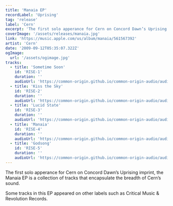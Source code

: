 ```yaml
---
title: 'Manaia EP'
recordLabel: 'Uprising'
tag: 'release'
label: 'Cern'
excerpt: 'The first solo apperance for Cern on Concord Dawn’s Uprising imprint, the Manaia EP is a collection of tracks that encapsulate the breadth of Cern’s sound. Some tracks in this EP appeared on other labels such as Critical Music & Revolution Records.'
coverImage: '/assets/releases/manaia.jpg'
link: 'https://music.apple.com/us/album/manaia/561567392'
artist: 'Cern'
date: '2009-09-12T05:35:07.322Z'
ogImage:
  url: '/assets/ogimage.jpg'
tracks: 
  - title: 'Sometime Soon'
    id: 'RISE-1'
    duration: ''
    audioUrl: 'https://common-origin.github.io/common-origin-audio/audio-files/RISE/sometime-soon.mp3'
  - title: 'Kiss the Sky'
    id: 'RISE-2'
    duration: ''
    audioUrl: 'https://common-origin.github.io/common-origin-audio/audio-files/RISE/kiss-the-sky.mp3'
  - title: 'Lucid State'
    id: 'RISE-3'
    duration: ''
    audioUrl: 'https://common-origin.github.io/common-origin-audio/audio-files/RISE/lucid-state.mp3'
  - title: 'Manaia'
    id: 'RISE-4'
    duration: ''
    audioUrl: 'https://common-origin.github.io/common-origin-audio/audio-files/RISE/manaia.mp3'
  - title: 'Godsong'
    id: 'RISE-5'
    duration: ''
    audioUrl: 'https://common-origin.github.io/common-origin-audio/audio-files/RISE/godsong.mp3'
---
```


The first solo apperance for Cern on Concord Dawn’s Uprising imprint, the Manaia EP is a collection of tracks that encapsulate the breadth of Cern’s sound. 

Some tracks in this EP appeared on other labels such as Critical Music & Revolution Records.